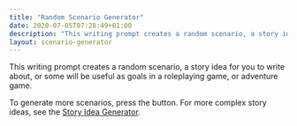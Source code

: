 ```yaml
---
title: "Random Scenario Generator"
date: 2020-07-05T07:28:49+01:00
description: "This writing prompt creates a random scenario, a story idea for you to write about."
layout: scenario-generator
---
```


This writing prompt creates a random scenario, a story idea for you to write about, or some will be useful as goals in a roleplaying game, or adventure game.

To generate more scenarios, press the button. For more complex story ideas, see the <a href="/story-idea-generator">Story Idea Generator</a>.
